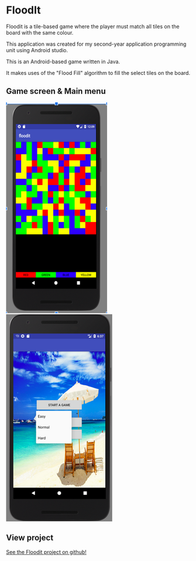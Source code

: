 # FloodIt

Floodit is a tile-based game where the player must match all tiles on the board with the same colour.

This application was created for my second-year application programming unit using Android studio.

This is an Android-based game written in Java.

It makes uses of the "Flood Fill" algorithm to fill the select tiles on the board.
## Game screen & Main menu
 ![game screen](images/gamescreen.png) ![Main menus](images/mainmenu.png) 

## View project
[See the Floodit project on github!](https://github.com/AlexMarriott/floodit)
